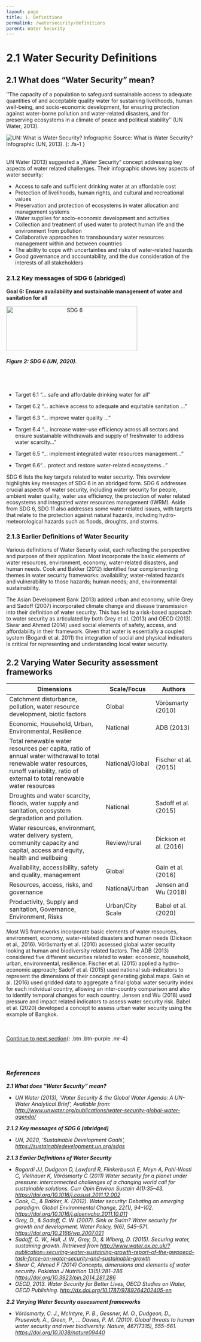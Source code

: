 ```yaml
---
layout: page
title: 1. Definitions
permalink: /watersecurity/definitions
parent: Water Security
---
```

# **2.1 Water Security Definitions**

## 2.1 What does “Water Security” mean?

’’The capacity of a population to safeguard sustainable access to adequate quantities of and acceptable quality water for sustaining livelihoods, human well-being, and socio-economic development, for ensuring protection against water-borne pollution and water-related disasters, and for preserving ecosystems in a climate of peace and political stability’’ (UN Water, 2013).

<img src="https://www.unwater.org/app/uploads/2017/05/Screen-Shot-2017-05-08-at-10.02.09.png" alt="UN: What is Water Security? Infographic">
Source: What is Water Security? Infographic (UN, 2013). {: .fs-1 }
<br/> <br/>

UN Water (2013) suggested a „Water Security“ concept addressing key aspects of water related challenges. Their infographic shows key aspects of water security: 
- Access to safe and sufficient drinking water at an affordable cost 
- Protection of livelihoods, human rights, and cultural and recreational values
- Preservation and protection of ecosystems in water allocation and management systems 
- Water supplies for socio-economic development and activities
- Collection and treatment of used water to protect human life and the environment from pollution 
- Collaborative approaches to transboundary water resources management within and between countries 
- The ability to cope with uncertainties and risks of water-related hazards 
- Good governance and accountability, and the due consideration of the interests of all stakeholders


### 2.1.2 Key messages of SDG 6 (abridged)
**Goal 6: Ensure availability and sustainable management of water and sanitation for all**

<style type="text/css">
.centerImage
{
 text-align:center;
 display:block;
}
</style>
<img src="/wef-nexus-online-course/assets/sdg6.png"
class="centerImage" alt="SDG 6" height="120" width="350">

##### Figure 2: SDG 6 (UN, 2020). #####
<br/> <br/>
- Target 6.1 “… safe and affordable drinking water for all”
- Target 6.2 “… achieve access to adequate and equitable sanitation …”
- Target 6.3 “… improve water quality …”

- Target 6.4 “… increase water-use efficiency across all sectors and ensure sustainable withdrawals and supply of freshwater to address water scarcity…”
- Target 6.5 “… implement integrated water resources management…”
- Target 6.6“… protect and restore water-related ecosystems…”

SDG 6 lists the key targets related to water security. This overview highlights  key messages of SDG 6 in an abridged form. SDG 6 addresses crucial aspects of water security, including water security for people, ambient water quality, water use efficiency, the protection of water related ecosystems and integrated water resources management (IWRM). Aside from SDG 6, SDG 11 also addresses some water-related issues, with targets that relate to the protection against natural hazards, including hydro-meteorological hazards such as floods, droughts, and storms.

### 2.1.3 Earlier Definitions of Water Security

Various definitions of Water Security exist, each reflecting the perspective and purpose of their application. Most incorporate the basic elements of water resources, environment, economy, water-related disasters, and human needs. Cook and Bakker (2012) identified four complementing themes in water security frameworks: availability; water-related hazards and vulnerability to those hazards; human needs; and, environmental sustainability. 

The Asian Development Bank (2013) added urban and economy, while Grey and Sadoff (2007) incorporated climate change and disease transmission into their definition of water security. This has led to a risk-based approach to water security as articulated by both Grey et al. (2013) and OECD (2013). Siwar and Ahmed (2014) used social elements of safety, access, and affordability in their framework. Given that water is essentially a coupled system (Bogardi et al. 2011) the integration of social and physical indicators is critical for representing and understanding local water security.

## 2.2 Varying Water Security assessment frameworks

| Dimensions | Scale/Focus | Authors |
| --- | --- | --- |
| Catchment disturbance, pollution, water resource development, biotic factors | Global | Vörösmarty (2010) |
| Economic, Household, Urban, Environmental, Resilience | National | ADB (2013) |
| Total renewable water resources per capita, ratio of annual water withdrawal to total renewable water resources, runoff variability, ratio of external to total renewable water resources | National/Global | Fischer et al. (2015) |
| Droughts and water scarcity, floods, water supply and sanitation, ecosystem degradation and pollution. | National | Sadoff et al. (2015) |
| Water resources, environment, water delivery system, community capacity and capital, access and equity, health and wellbeing | Review/rural | Dickson et al. (2016) |
| Availability, accessibility, safety and quality, management | Global | Gain et al. (2016) |
| Resources, access, risks, and governance | National/Urban | Jensen and Wu (2018) |
| Productivity, Supply and sanitation, Governance, Environment, Risks | Urban/City Scale | Babel et al. (2020) |

Most WS frameworks incorporate basic elements of water resources, environment, economy, water-related disasters and human needs (Dickson et al., 2016). Vörösmarty et al. (2010) assessed global water security looking at human and biodiversity related factors. The ADB (2013) considered five different securities related to water: economic, household, urban, environmental, resilience. Fischer et al. (2015) applied a hydro-economic approach; Sadoff et al. (2015) used national sub-indicators to represent the dimensions of their concept generating global maps. Gain et al. (2016) used gridded data to aggregate a final global water security index for each individual country, allowing an inter-country comparison and also to identify temporal changes for each country. Jensen and Wu (2018) used pressure and impact related indicators to assess  water security risk. Babel et al. (2020) developed a concept to assess urban water security using the example of Bangkok. 

<br/> <br/>
[Continue to next section](https://waterbender231.github.io/wef-nexus-online-course/watersecurity/concepts){: .btn .btn-purple .mr-4}
<br/> <br/>
<br/> <br/>

### *References*

***2.1 What does “Water Security” mean?***
- *UN Water (2013), ‘Water Security & the Global Water Agenda: A UN-Water Analytical Brief‘, Available from: http://www.unwater.org/publications/water-security-global-water-agenda/*

***2.1.2 Key messages of SDG 6 (abridged)***
- *UN, 2020, ‘Sustainable Development Goals’, https://sustainabledevelopment.un.org/sdgs*

***2.1.3 Earlier Definitions of Water Security***
- *Bogardi JJ, Dudgeon D, Lawford R, Flinkerbusch E, Meyn A, Pahl-Wostl C, Vielhauer K, Vörösmarty C (2011) Water security for a planet under pressure: interconnected challenges of a changing world call for sustainable solutions. Curr Opin Environ Sustain 4(1):35–43. https://doi.org/10.1016/j.cosust.2011.12.002*
- *Cook, C., & Bakker, K. (2012). Water security: Debating an emerging paradigm. Global Environmental Change, 22(1), 94–102. https://doi.org/10.1016/j.gloenvcha.2011.10.011*
- *Grey, D., & Sadoff, C. W. (2007). Sink or Swim? Water security for growth and development. Water Policy, 9(6), 545–571. https://doi.org/10.2166/wp.2007.021*
- *Sadoff, C. W., Hall, J. W., Grey, D., & Wiberg, D. (2015). Securing water, sustaining growth. Retrieved from http://www.water.ox.ac.uk/?publication=securing-water-sustaining-growth-report-of-the-gwpoecd-task-force-on-water-security-and-sustainable-growth*
- *Siwar C, Ahmed F (2014) Concepts, dimensions and elements of water security. Pakistan J Nutrition 13(5):281–286 https://doi.org/10.3923/pjn.2014.281.286*
- *OECD, 2013. Water Security for Better Lives, OECD Studies on Water, OECD Publishing. http://dx.doi.org/10.1787/9789264202405-en*


***2.2 Varying Water Security assessment frameworks***
- *Vörösmarty, C. J., McIntyre, P. B., Gessner, M. O., Dudgeon, D., Prusevich, A., Green, P., … Davies, P. M. (2010). Global threats to human water security and river biodiversity. Nature, 467(7315), 555–561. https://doi.org/10.1038/nature09440*